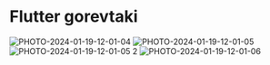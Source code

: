 # Flutter gorevtaki
![PHOTO-2024-01-19-12-01-04](https://github.com/birkanyaylaci/gorevtakip/assets/47977495/573c5068-1e8e-44af-849f-e6914e683854)
![PHOTO-2024-01-19-12-01-05](https://github.com/birkanyaylaci/gorevtakip/assets/47977495/4bb71d86-ebc1-4fad-b016-4c4e52dd966d)
![PHOTO-2024-01-19-12-01-05 2](https://github.com/birkanyaylaci/gorevtakip/assets/47977495/d188a3ab-47b6-48be-b64f-a74aba26b81a)
![PHOTO-2024-01-19-12-01-06](https://github.com/birkanyaylaci/gorevtakip/assets/47977495/cecb1d20-2ac3-4385-b608-2dd9488e3f46)


